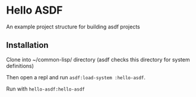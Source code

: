 
# Hello ASDF
An example project structure for building asdf projects

## Installation
Clone into ~/common-lisp/ directory (asdf checks this directory for system definitions)

Then open a repl and run `asdf:load-system :hello-asdf`.

Run with `hello-asdf:hello-asdf`
